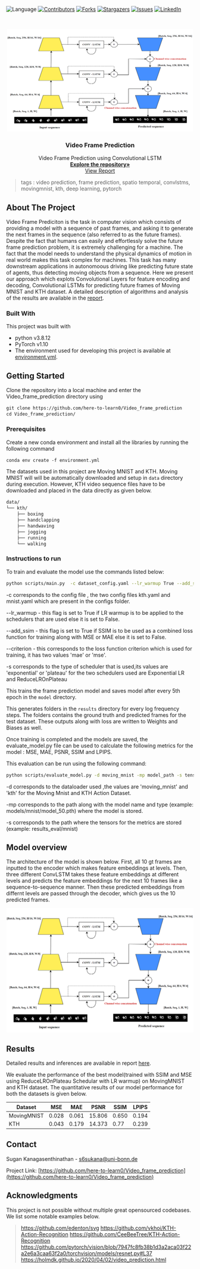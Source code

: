 ![Language](https://img.shields.io/badge/language-python--3.8.5-blue) [![Contributors][contributors-shield]][contributors-url] [![Forks][forks-shield]][forks-url] [![Stargazers][stars-shield]][stars-url] [![Issues][issues-shield]][issues-url]  [![LinkedIn][linkedin-shield]][linkedin-url]

<!-- PROJECT LOGO -->
<br />

<p align="center">
  <a href="https://github.com/here-to-learn0/Video_frame_prediction">
    <img src="docs/architecture.PNG" alt="Logo" width="500" height="275">
  </a>
  <h3 align="center">Video Frame Prediction</h3>
  <p align="center">
    Video Frame Prediction using Convolutional LSTM
    <br />
    <a href=https://github.com/here-to-learn0/Video_frame_prediction><strong>Explore the repository»</strong></a>
    <br />
    <a href=https://github.com/here-to-learn0/Video_frame_prediction/blob/master/docs/report.pdf>View Report</a>
  </p>

</p>

> tags : video prediction, frame prediction, spatio temporal, convlstms, movingmnist, kth, deep learning, pytorch 



<!-- ABOUT THE PROJECT -->

## About The Project 

Video Frame Prediciton is the task in computer vision which consists of providing a model with a sequence of past frames, and asking it to generate the next frames in the sequence (also referred to as the future frames). Despite the fact that humans can easily and effortlessly solve the future frame prediction problem, it is extremely challenging for a machine. The fact that the model needs to understand the physical dynamics of motion in real world makes this task complex for machines. This task has many downstream applications in autonomoous driving like predicting future state of agents, thus detecting moving objects from a sequence. Here we present our approach which explots Convolutional Layers for feature encoding and decoding, Convolutional LSTMs for predicting future frames of Moving MNIST and KTH dataset. A detailed description of algorithms and analysis of the results are available in the [report](./docs/report.pdf). 
<!-- Add pdf link here -->



### Built With
This project was built with 

* python v3.8.12
* PyTorch v1.10
* The environment used for developing this project is available at [environment.yml](environment.yml).





<!-- GETTING STARTED -->

## Getting Started

Clone the repository into a local machine and enter the Video_frame_prediction directory using

```shell
git clone https://github.com/here-to-learn0/Video_frame_prediction
cd Video_frame_prediction/
```

### Prerequisites

Create a new conda environment and install all the libraries by running the following command

```shell
conda env create -f environment.yml
```

The datasets used in this project are Moving MNIST and KTH. Moving MNIST will will be automatically downloaded and setup in `data` directory during execution. However, KTH video sequence files have to be downloaded and placed in the data directly as given below.

```
data/
└── kth/
    ├── boxing 
    ├── handclapping
    ├── handwaving
    ├── jogging
    ├── running
    └── walking
```



### Instructions to run

To train and evaluate the model use the commands listed below:

```sh
python scripts/main.py  -c dataset_config.yaml --lr_warmup True --add_ssim True --criterion loss_function -s scheduler
```
-c corresponds to the config file , the two config files kth.yaml and mnist.yaml which are present in the configs folder.

--lr_warmup - this flag is set to True if LR warmup is to be applied to the schedulers that are used else it is set to False.

--add_ssim - this flag is set to True if SSIM is to be used as a combined loss function for training along with MSE or MAE else it is set to False.

--criterion - this corresponds to the loss function criterion which is used for training, it has two values 'mae' or 'mse'.

-s corresponds to the type of scheduler that is used,its values are 'exponential' or 'plateau' for the two schedulers used are Exponential LR and ReduceLROnPlateau 

This trains the frame prediction model and saves model after every 5th epoch in the `model` directory.

This generates folders in the `results` directory for every log frequency steps. The folders contains the ground truth and predicted frames for the test dataset. These outputs along with loss are written to Weights and Biases as well.

Once training is completed and the models are saved, the evaluate_model.py file can be used to calculate the following metrics for the model :
MSE, MAE, PSNR, SSIM and LPIPS.

This evaluation can be run using the following command:
```sh 
python scripts/evaluate_model.py -d moving_mnist -mp model_path -s tensor_saving_path
```

-d corresponds to the dataloader used ,the values are 'moving_mnist' and 'kth' for the Moving Mnist and KTH Action Dataset.

-mp corresponds to the path along with the model name and type (example: models/mnist/model_50.pth) where the model is stored.

-s corresponds to the path where the tensors for the metrics are stored (example: results_eval/mnist)



## Model overview

The architecture of the model is shown below. First, all 10 gt frames are inputted to the encoder which makes feature embeddings at levels. Then, three different ConvLSTM takes these feature embeddings at different levels and predicts the feature embeddings for the next 10 frames like a sequence-to-sequence manner. Then these predicted embeddings from differnt levels are passed through the decoder, which gives us the 10 predicted frames. 


![Diagram](./docs/architecture.PNG)

<!-- RESULTS -->

## Results

Detailed results and inferences are available in report [here](./docs/report.pdf).

We evaluate the performance of the best model(trained with SSIM and MSE using ReduceLROnPlateau Schedular with LR warmup) on MovingMNIST and KTH dataset. The quantitative results of our model performance for both the datasets is given below.

|Dataset  |  MSE | MAE | PSNR  | SSIM   |  LPIPS  |
|---------|---------|--------|---------|--------|-------|
|MovingMNIST | 0.028 |0.061  | 15.806   | 0.650   |   0.194     
|KTH        | 0.043 | 0.179  |  14.373 |  0.77   | 0.239        


       
<!-- CONTACT -->

## Contact
Sugan Kanagasenthinathan - s6sukana@uni-bonn.de






Project Link: [https://github.com/here-to-learn0/Video_frame_prediction](https://github.com/here-to-learn0/Video_frame_prediction)


## Acknowledgments

 This project is not possible without multiple great opensourced codebases. We list some notable examples below.


> https://github.com/edenton/svg
> https://github.com/vkhoi/KTH-Action-Recognition 
> https://github.com/CeeBeeTree/KTH-Action-Recognition
> https://github.com/pytorch/vision/blob/7947fc8fb38b1d3a2aca03f22a2e6a3caa63f2a0/torchvision/models/resnet.py#L37
> https://holmdk.github.io/2020/04/02/video_prediction.html


<!-- MARKDOWN LINKS & IMAGES -->
<!-- https://www.markdownguide.org/basic-syntax/#reference-style-links -->

[contributors-shield]: https://img.shields.io/github/contributors/here-to-learn0/Video_frame_prediction.svg?style=flat-square
[contributors-url]: https://github.com/here-to-learn0/Video_frame_prediction/graphs/contributors
[forks-shield]: https://img.shields.io/github/forks/here-to-learn0/Video_frame_prediction.svg?style=flat-square
[forks-url]: https://github.com/here-to-learn0/Video_frame_prediction/network/members

[stars-shield]: https://img.shields.io/github/stars/here-to-learn0/Video_frame_prediction.svg?style=flat-square
[stars-url]: https://github.com/here-to-learn0/Video_frame_prediction/stargazers

[issues-shield]: https://img.shields.io/github/issues/here-to-learn0/Video_frame_prediction.svg?style=flat-square
[issues-url]: https://github.com/here-to-learn0/Video_frame_prediction/issues

[linkedin-shield]: https://img.shields.io/badge/-LinkedIn-black.svg?style=flat-square&logo=linkedin&colorB=555
[linkedin-url]: https://www.linkedin.com/in/vardeep-sandhu/
